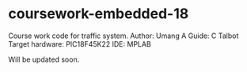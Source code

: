 # coursework-embedded-18
Course work code for traffic system.
Author: Umang A
Guide: C Talbot
Target hardware: PIC18F45K22
IDE: MPLAB

Will be updated soon.
